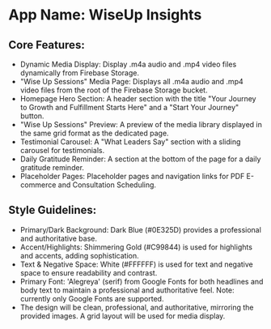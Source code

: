 # **App Name**: WiseUp Insights

## Core Features:

- Dynamic Media Display: Display .m4a audio and .mp4 video files dynamically from Firebase Storage.
- "Wise Up Sessions" Media Page: Displays all .m4a audio and .mp4 video files from the root of the Firebase Storage bucket.
- Homepage Hero Section: A header section with the title "Your Journey to Growth and Fulfillment Starts Here" and a "Start Your Journey" button.
- "Wise Up Sessions" Preview: A preview of the media library displayed in the same grid format as the dedicated page.
- Testimonial Carousel: A "What Leaders Say" section with a sliding carousel for testimonials.
- Daily Gratitude Reminder: A section at the bottom of the page for a daily gratitude reminder.
- Placeholder Pages: Placeholder pages and navigation links for PDF E-commerce and Consultation Scheduling.

## Style Guidelines:

- Primary/Dark Background: Dark Blue (#0E325D) provides a professional and authoritative base.
- Accent/Highlights: Shimmering Gold (#C99844) is used for highlights and accents, adding sophistication.
- Text & Negative Space: White (#FFFFFF) is used for text and negative space to ensure readability and contrast.
- Primary Font: 'Alegreya' (serif) from Google Fonts for both headlines and body text to maintain a professional and authoritative feel. Note: currently only Google Fonts are supported.
- The design will be clean, professional, and authoritative, mirroring the provided images. A grid layout will be used for media display.